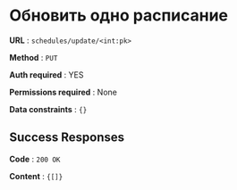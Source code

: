# Обновить одно расписание

**URL** : `schedules/update/<int:pk>`

**Method** : `PUT`

**Auth required** : YES

**Permissions required** : None

**Data constraints** : `{}`

## Success Responses

**Code** : `200 OK`

**Content** : `{[]}`